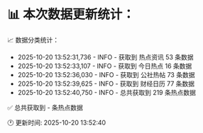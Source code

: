📊 本次数据更新统计：
==========================

📈 数据分类统计：
- 2025-10-20 13:52:31,736 - INFO - 获取到 热点资讯 53 条数据
- 2025-10-20 13:52:33,107 - INFO - 获取到 今日热点 16 条数据
- 2025-10-20 13:52:36,030 - INFO - 获取到 公社热帖 73 条数据
- 2025-10-20 13:52:39,625 - INFO - 获取到 财经日历 77 条数据
- 2025-10-20 13:52:40,750 - INFO - 总共获取到 219 条热点数据

✅ 总共获取到 - 条热点数据

🕐 更新时间: 2025-10-20 13:52:40
